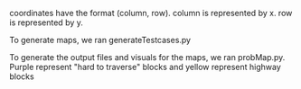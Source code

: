 coordinates have the format (column, row).
column is represented by x.
row is represented by y.

To generate maps, we ran generateTestcases.py

To generate the output files and visuals for the maps, we ran probMap.py. Purple represent "hard to traverse" blocks and yellow represent highway blocks
